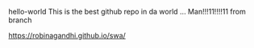 hello-world
This is the best github repo in da world ... Man!!!11!!!!11 from branch

https://robinagandhi.github.io/swa/